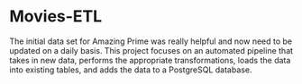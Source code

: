 # Movies-ETL

The initial data set for Amazing Prime was really helpful and now need to be updated on a daily basis.  This project focuses on an automated pipeline that takes in new data, performs the appropriate transformations, loads the data into existing tables, and adds the data to a PostgreSQL database.
